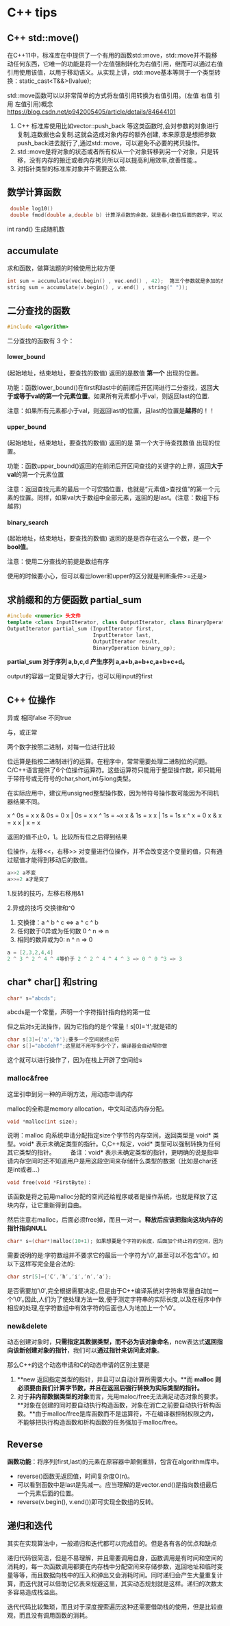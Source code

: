# C++ tips

## C++ std::move()

在C++11中，标准库在<utility>中提供了一个有用的函数std::move，std::move并不能移动任何东西，它唯一的功能是将一个左值强制转化为右值引用，继而可以通过右值引用使用该值，以用于移动语义。从实现上讲，std::move基本等同于一个类型转换：static_cast<T&&>(lvalue);

std::move函数可以以非常简单的方式将左值引用转换为右值引用。(左值 右值 引用 左值引用)概念 https://blog.csdn.net/p942005405/article/details/84644101

1. C++ 标准库使用比如vector::push_back 等这类函数时,会对参数的对象进行复制,连数据也会复制.这就会造成对象内存的额外创建, 本来原意是想把参数push_back进去就行了,通过std::move，可以避免不必要的拷贝操作。
2. std::move是将对象的状态或者所有权从一个对象转移到另一个对象，只是转移，没有内存的搬迁或者内存拷贝所以可以提高利用效率,改善性能.。
3. 对指针类型的标准库对象并不需要这么做.

## 数学计算函数

```c++
 double log10()
 double fmod(double a,double b) 计算浮点数的余数，就是看小数位后面的数字，可以用来判断整数
```

int rand() 生成随机数

## accumulate

求和函数，做算法题的时候使用比较方便

```c++
int sum = accumulate(vec.begin() , vec.end() , 42);  第三个参数就是多加的东西
string sum = accumulate(v.begin() , v.end() , string(" "));  
```

## 二分查找的函数

```c++
#include <algorithm>
```

二分查找的函数有 3 个：

#### lower_bound

(起始地址，结束地址，要查找的数值) 返回的是数值 **第一个** 出现的位置。

功能：函数lower_bound()在first和last中的前闭后开区间进行二分查找，返回**大于或等于val的第一个元素位置**。如果所有元素都小于val，则返回last的位置.

注意：如果所有元素都小于val，则返回last的位置，且last的位置是**越界**的！！

#### upper_bound

(起始地址，结束地址，要查找的数值) 返回的是 第一个大于待查找数值 出现的位置。

功能：函数upper_bound()返回的在前闭后开区间查找的关键字的上界，返回**大于val**的第一个元素位置

注意：返回查找元素的最后一个可安插位置，也就是“元素值>查找值”的第一个元素的位置。同样，如果val大于数组中全部元素，返回的是last。(注意：数组下标越界)

#### binary_search

(起始地址，结束地址，要查找的数值)  返回的是是否存在这么一个数，是一个**bool值**。

注意：使用二分查找的前提是数组有序

使用的时候要小心，但可以看出lower和upper的区分就是判断条件>=还是>

## 求前缀和的方便函数 partial_sum

```c++
#include <numeric> 头文件
template <class InputIterator, class OutputIterator, class BinaryOperation>
OutputIterator partial_sum (InputIterator first, 
                            InputIterator last,
                            OutputIterator result, 
                            BinaryOperation binary_op);
```

**partial_sum 对于序列 a,b,c,d 产生序列 a,a+b,a+b+c,a+b+c+d。**

output的容器一定要足够大才行，也可以用input的first

## C++ 位操作

异或 相同false 不同true

与，或正常

两个数字按照二进制，对每一位进行比较

位运算是指按二进制进行的运算。在程序中，常常需要处理二进制位的问题。C/C++语言提供了6个位操作运算符。这些运算符只能用于整型操作数，即只能用于带符号或无符号的char,short,int与long类型。

在实际应用中，建议用unsigned整型操作数，因为带符号操作数可能因为不同机器结果不同。

x ^ 0s = x             x & 0s = 0           x | 0s = x
x ^ 1s = ~x           x & 1s = x           x | 1s = 1s
x ^ x = 0               x & x = x             x | x = x  

返回的值不止0，1。比较所有位之后得到结果

位操作，左移<<，右移>> 对变量进行位操作，并不会改变这个变量的值，只有通过赋值才能得到移动后的数值。

```c++
a>>2 a不变
a>>=2 a才是变了
```

1.反转的技巧，左移右移用&1

2.异或的技巧 交换律和^0

1. 交换律：a ^ b ^ c <=> a ^ c ^ b
2. 任何数于0异或为任何数 0 ^ n => n
3. 相同的数异或为0: n ^ n => 0

```c++
a = [2,3,2,4,4]
2 ^ 3 ^ 2 ^ 4 ^ 4等价于 2 ^ 2 ^ 4 ^ 4 ^ 3 => 0 ^ 0 ^3 => 3
```

## char* char[] 和string

```c++
char* s="abcds";
```

abcds是一个常量，声明一个字符指针指向他的第一位

但之后对s无法操作，因为它指向的是个常量！s[0]='f';就是错的

```c++
char s[3]={'a','b'};要多一个空间装终止符
char s[]="abcdehf";这里就不用写多少个了，编译器会自动帮你做
```

这个就可以进行操作了，因为在栈上开辟了空间给s

### malloc&free

这里引申到另一种的声明方法，用动态申请内存

malloc的全称是memory allocation，中文叫动态内存分配。

```c++
void *malloc(int size); 
```

说明：malloc 向系统申请分配指定size个字节的内存空间，返回类型是 void* 类型。void* 表示未确定类型的指针。C,C++规定，void* 类型可以强制转换为任何其它类型的指针。 　　
备注：void* 表示未确定类型的指针，更明确的说是指申请内存空间时还不知道用户是用这段空间来存储什么类型的数据（比如是char还是int或者...）

```c++
void free(void *FirstByte)：
```

 该函数是将之前用malloc分配的空间还给程序或者是操作系统，也就是释放了这块内存，让它重新得到自由。

然后注意右malloc，后面必须free掉，而且一对一。**释放后应该把指向这块内存的指针指向NULL**

```c++
char* s=(char*)malloc(10+1); 如果想要是个字符的长度，后面加个终止符的空间，因为很多函数会要求识别终止符
```

需要说明的是:字符数组并不要求它的最后一个字符为′\0′,甚至可以不包含′\0′｡ 如以下这样写完全是合法的:

```c++
char str[5]={′C′,′h′,′i′,′n′,′a′};
```

是否需要加′\0′,完全根据需要决定｡但是由于C++编译系统对字符串常量自动加一个′\0′｡因此,人们为了使处理方法一致,便于测定字符串的实际长度,以及在程序中作相应的处理,在字符数组中有效字符的后面也人为地加上一个′\0′｡

### new&delete

动态创建对象时，**只需指定其数据类型，而不必为该对象命名**，new表达式**返回指向该新创建对象的指针**，我们可以**通过指针来访问此对象**。

那么C++的这个动态申请和C的动态申请的区别主要是

1. **new 返回指定类型的指针，并且可以自动计算所需要大小。**而 **malloc 则必须要由我们计算字节数，并且在返回后强行转换为实际类型的指针。**
2. 对于**非内部数据类型的对象**而言，光用maloc/free无法满足动态对象的要求。**对象在创建的同时要自动执行构造函数，对象在消亡之前要自动执行析构函数。**由于malloc/free是库函数而不是运算符，不在编译器控制权限之内，不能够把执行构造函数和析构函数的任务强加于malloc/free。



## Reverse

**函数功能**：将序列[first,last)的元素在原容器中颠倒重排，包含在algorithm库中。

- reverse()函数无返回值，时间复杂度O(n)。
- 可以看到函数中是last是先减一。应当理解的是vector.end()是指向数组最后一个元素后面的位置。
- reverse(v.begin(), v.end())即可实现全数组的反转。

## 递归和迭代

其实在实现算法中，一般递归和迭代都可以完成目的。但是各有各的优点和缺点

递归代码很简洁，但是不易理解，并且需要调用自身，函数调用是有时间和空间的消耗的，每一次函数调用都要在内存栈中分配空间来存储参数，返回地址和临时变量等等，而且数据向栈中的压入和弹出又会消耗时间。同时递归会产生大量重复计算，而迭代就可以借助记忆表来规避这里，其实动态规划就是这样。递归的次数太多容易造成栈溢出。

迭代代码比较繁琐，而且对于深度搜索遍历这种还需要借助栈的使用，但是比较直观，而且没有调用函数的消耗。